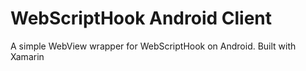 # WebScriptHook Android Client 
A simple WebView wrapper for WebScriptHook on Android. Built with Xamarin